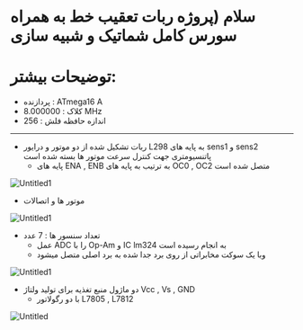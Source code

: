 # سلام (پروژه ربات تعقیب خط به همراه سورس کامل شماتیک و شبیه سازی 


# توضیحات بیشتر:
- پردازنده : ATmega16 A 
- کلاک : 8.000000 MHz
- اندازه حافظه فلش : 256
 __________________________________________________________________________________________________________
- ربات تشکیل شده از دو موتور و درایور L298 به پایه های sens1 و sens2 پاتنسیومتری جهت کنترل سرعت موتور ها بسته شده است
    - پایه های ENA , ENB به ترتیب به پایه های OC0 , OC2 متصل شده است

![Untitled1](https://user-images.githubusercontent.com/89896245/212749448-6a79b9ae-f06f-4f61-acb9-70e2f11b0284.png)

- موتور ها و اتصالات

![Untitled1](https://user-images.githubusercontent.com/89896245/212750358-b56a67dd-4282-4dd8-8bce-eb06029e4da8.png)


- تعداد سنسور ها : 7 عدد
    - عمل ADC را با Op-Am و IC lm324 به انجام رسیده است
    - وبا یک سوکت مخابراتی از روی برد جدا شده به برد اصلی متصل میشود

![Untitled1](https://user-images.githubusercontent.com/89896245/212750704-c647044e-7811-461b-992e-f0552fa00473.png)


- دو ماژول منبع تغذیه برای تولید ولتاژ  Vcc , Vs , GND 
    - با دو رگولاتور L7805 , L7812

![Untitled](https://user-images.githubusercontent.com/89896245/212749060-8a96c931-2624-4051-a899-96c31d28dfd9.png)
